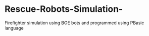 # Rescue-Robots-Simulation-
Firefighter simulation using BOE bots and programmed using PBasic language

